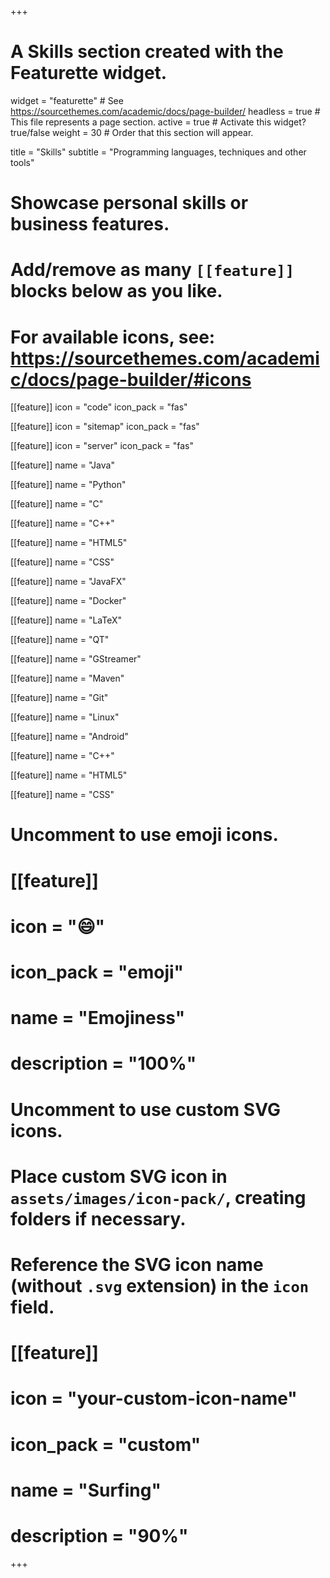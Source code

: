 +++
# A Skills section created with the Featurette widget.
widget = "featurette"  # See https://sourcethemes.com/academic/docs/page-builder/
headless = true  # This file represents a page section.
active = true  # Activate this widget? true/false
weight = 30  # Order that this section will appear.

title = "Skills"
subtitle = "Programming languages, techniques and other tools"

# Showcase personal skills or business features.
#
# Add/remove as many `[[feature]]` blocks below as you like.
#
# For available icons, see: https://sourcethemes.com/academic/docs/page-builder/#icons

[[feature]]
  icon = "code"
  icon_pack = "fas"

[[feature]]
  icon = "sitemap"
  icon_pack = "fas"

[[feature]]
  icon = "server"
  icon_pack = "fas"

[[feature]]
  name = "Java"

[[feature]]
  name = "Python"

[[feature]]
  name = "C"

[[feature]]
  name = "C++"

[[feature]]
  name = "HTML5"

[[feature]]
  name = "CSS"

[[feature]]
  name = "JavaFX"

[[feature]]
  name = "Docker"

[[feature]]
  name = "LaTeX"

[[feature]]
  name = "QT"

[[feature]]
  name = "GStreamer"

[[feature]]
  name = "Maven"

[[feature]]
  name = "Git"

[[feature]]
  name = "Linux"

[[feature]]
  name = "Android"

[[feature]]
  name = "C++"

[[feature]]
  name = "HTML5"

[[feature]]
  name = "CSS"





# Uncomment to use emoji icons.
# [[feature]]
#  icon = ":smile:"
#  icon_pack = "emoji"
#  name = "Emojiness"
#  description = "100%"  

# Uncomment to use custom SVG icons.
# Place custom SVG icon in `assets/images/icon-pack/`, creating folders if necessary.
# Reference the SVG icon name (without `.svg` extension) in the `icon` field.
# [[feature]]
#  icon = "your-custom-icon-name"
#  icon_pack = "custom"
#  name = "Surfing"
#  description = "90%"

+++
